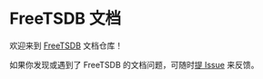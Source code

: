 # FreeTSDB 文档

欢迎来到 [FreeTSDB](https://github.com/freetsdb/freetsdb) 文档仓库！

如果你发现或遇到了 FreeTSDB 的文档问题，可随时[提 Issue](https://github.com/freetsdb/freetsdb/issues/new/choose) 来反馈。
